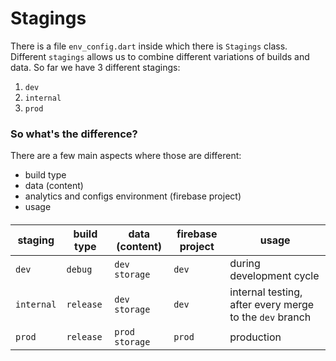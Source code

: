 # Stagings

There is a file `env_config.dart` inside which there is `Stagings` class.
Different `stagings` allows us to combine different variations of builds and data.
So far we have 3 different stagings:

1. `dev`
1. `internal`
1. `prod`

### So what's the difference?

There are a few main aspects where those are different:
- build type
- data (content)
- analytics and configs environment (firebase project)
- usage

#### 
| staging       | build type    | data (content)    | firebase project  | usage                                                     |
| --            | --            | --                | --                | --                                                        |
| `dev`         | `debug`       | `dev storage`     | `dev`             | during development cycle                                  |
| `internal`    | `release`     | `dev storage`     | `dev`             | internal testing, after every merge to the `dev` branch   |
| `prod`        | `release`     | `prod storage`    | `prod`            | production                                                |